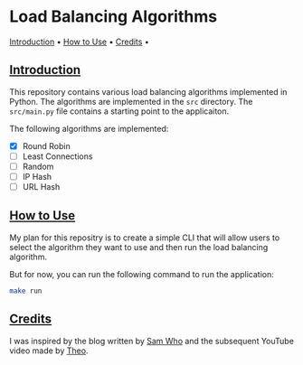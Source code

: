 # Load Balancing Algorithms

<p align="left">
  <a href="#introduction">Introduction</a> •
  <a href="#how-to-use">How to Use</a> •
  <a href="#credits">Credits</a> •
</p>

## [Introduction](#introduction)

This repository contains various load balancing algorithms implemented in Python. The algorithms are implemented in the `src` directory. The `src/main.py` file contains a starting point to the applicaiton.

The following algorithms are implemented:

- [x] Round Robin
- [ ] Least Connections
- [ ] Random
- [ ] IP Hash
- [ ] URL Hash

## [How to Use](#how-to-use)

My plan for this repositry is to create a simple CLI that will allow users to select the algorithm they want to use and then run the load balancing algorithm.

But for now, you can run the following command to run the application:

```bash
make run
```

## [Credits](#credits)

I was inspired by the blog written by [Sam Who](https://samwho.dev/load-balancing/) and the subsequent YouTube video made by [Theo]().

